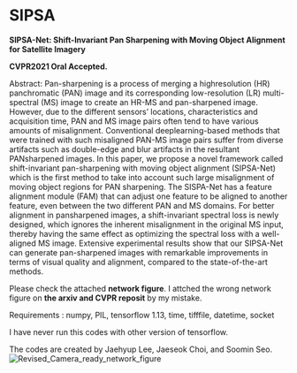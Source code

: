 # SIPSA

**SIPSA-Net: Shift-Invariant Pan Sharpening with Moving Object Alignment for Satellite Imagery**

**CVPR2021 Oral Accepted.**

Abstract: 
Pan-sharpening is a process of merging a highresolution (HR) panchromatic (PAN) image and its corresponding low-resolution (LR) multi-spectral (MS) image to create an HR-MS and pan-sharpened image. However, due to the different sensors’ locations, characteristics and acquisition time, PAN and MS image pairs often tend to have various amounts of misalignment. Conventional deeplearning-based methods that were trained with such misaligned PAN-MS image pairs suffer from diverse artifacts such as double-edge and blur artifacts in the resultant PANsharpened images. In this paper, we propose a novel framework called shift-invariant pan-sharpening with moving object alignment (SIPSA-Net) which is the first method to take into account such large misalignment of moving object regions for PAN sharpening. The SISPA-Net has a feature alignment module (FAM) that can adjust one feature to be aligned to another feature, even between the two different PAN and MS domains. For better alignment in pansharpened images, a shift-invariant spectral loss is newly
designed, which ignores the inherent misalignment in the original MS input, thereby having the same effect as optimizing the spectral loss with a well-aligned MS image. Extensive experimental results show that our SIPSA-Net can generate pan-sharpened images with remarkable improvements in terms of visual quality and alignment, compared to
the state-of-the-art methods.


Please check the attached **network figure**. 
I attched the wrong network figure on **the arxiv and CVPR reposit** by my mistake. 


Requirements :
numpy, PIL, tensorflow 1.13, time, tifffile, datetime, socket

I have never run this codes with other version of tensorflow. 

The codes are created by Jaehyup Lee, Jaeseok Choi, and Soomin Seo.
![Revised_Camera_ready_network_figure](https://user-images.githubusercontent.com/68861685/123036547-38b37f00-d428-11eb-90bb-85a32bd28365.png)
